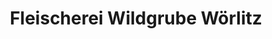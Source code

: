 ---
title: "Fleischerei Wildgrube Wörlitz"
url: /oranienbaum-woerlitz/fleischerei-wildgrube-woerlitz/
shop: Metzgerei
---